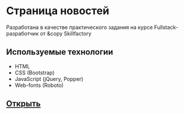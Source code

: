 # Страница новостей

Разработана в качестве практического задания на курсе Fullstack-разработчик от &copy Skillfactory

## Используемые технологии
* HTML
* CSS (Bootstrap)
* JavaScript (jQuery, Popper)
* Web-fonts (Roboto)


## [Открыть](https://frnat.github.io/lesson_5/)
